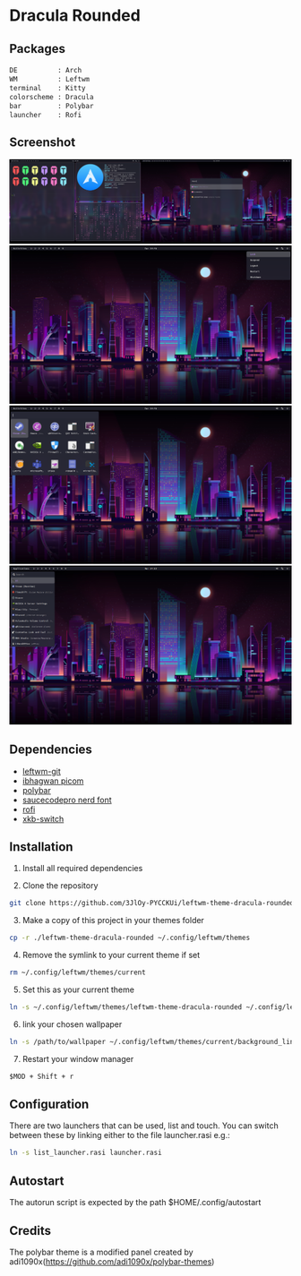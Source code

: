 # Dracula Rounded

## Packages

```
DE          : Arch
WM          : Leftwm
terminal    : Kitty
colorscheme : Dracula
bar         : Polybar
launcher    : Rofi
```

## Screenshot

![Desktop](./images/desktop1.png)
![Desktop](./images/sysmenu.png)
![Desktop](./images/app_menu.png)
![Desktop](./images/list_menu.png)

## Dependencies

- [leftwm-git](https://github.com/leftwm/leftwm)
- [ibhagwan picom](https://github.com/ibhagwan/picom)
- [polybar](https://github.com/polybar/polybar)
- [saucecodepro nerd font](https://github.com/ryanoasis/nerd-fonts)
- [rofi](https://github.com/davatorium/rofi)
- [xkb-switch](https://github.com/grwlf/xkb-switch)

## Installation

1. Install all required dependencies

2. Clone the repository

```BASH
git clone https://github.com/3JlOy-PYCCKUi/leftwm-theme-dracula-rounded
```

3. Make a copy of this project in your themes folder

```BASH
cp -r ./leftwm-theme-dracula-rounded ~/.config/leftwm/themes
```

4. Remove the symlink to your current theme if set

```BASH
rm ~/.config/leftwm/themes/current
```
5. Set this as your current theme

```BASH
ln -s ~/.config/leftwm/themes/leftwm-theme-dracula-rounded ~/.config/leftwm/themes/current
```

6. link your chosen wallpaper
```BASH
ln -s /path/to/wallpaper ~/.config/leftwm/themes/current/background_link
```

7. Restart your window manager

```Default shortcut
$MOD + Shift + r
```

## Configuration

There are two launchers that can be used, list and touch. You can switch between these by linking either to the file launcher.rasi e.g.:
```BASH
ln -s list_launcher.rasi launcher.rasi
```

## Autostart
The autorun script is expected by the path $HOME/.config/autostart

## Credits

The polybar theme is a modified panel created by adi1090x(https://github.com/adi1090x/polybar-themes)
